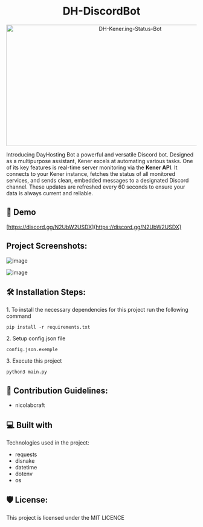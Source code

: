 <h1 align="center" id="title">DH-DiscordBot</h1>

<p align="center"><img src="https://socialify.git.ci/DayHosting-fr/DH-Kener.ing-Status-Bot/image?forks=1&issues=1&language=1&name=1&owner=1&pulls=1&stargazers=1&theme=Auto" alt="DH-Kener.ing-Status-Bot" width="640" height="320" /></p>

<p id="description">Introducing DayHosting Bot a powerful and versatile Discord bot. Designed as a multipurpose assistant, Kener excels at automating various tasks. One of its key features is real-time server monitoring via the <strong>Kener API</strong>. It connects to your Kener instance, fetches the status of all monitored services, and sends clean, embedded messages to a designated Discord channel. These updates are refreshed every 60 seconds to ensure your data is always current and reliable.</p>

<h2>🚀 Demo</h2>

[https://discord.gg/N2UbW2USDX](https://discord.gg/N2UbW2USDX)

<h2>Project Screenshots:</h2>

![image](https://github.com/user-attachments/assets/ad2d6074-865a-47ec-9b9b-54a629de54ca)

![image](https://github.com/user-attachments/assets/630af8ef-cc4f-4be8-b177-abc0ca5f952c)

<h2>🛠️ Installation Steps:</h2>

<p>1. To install the necessary dependencies for this project run the following command</p>

```
pip install -r requirements.txt
```

<p>2. Setup config.json file</p>

```
config.json.exemple
```

<p>3. Execute this project</p>

```
python3 main.py
```

<h2>🍰 Contribution Guidelines:</h2>

*   nicolabcraft

<h2>💻 Built with</h2>

Technologies used in the project:

*   requests
*   disnake
*   datetime
*   dotenv
*   os

<h2>🛡️ License:</h2>

This project is licensed under the MIT LICENCE
